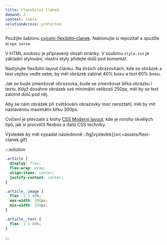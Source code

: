```yaml
---
title: Flexibilní článek
demand: 2
context: lekce
solutionAccess: protected
---
```


Použijte šablonu [cviceni-flexibilni-clanek](https://github.com/Czechitas-podklady-WEB/cviceni-flexibilni-clanek).
Naklonujte si repozitář a spusťte si `npx serve`.

V HTML souboru je připravený obsah stránky. V souboru `style.css` je základní stylování, vlastní styly přidejte dolů pod komentář.

Nastylujte flexibilní layout článku. Na širších obrazovkách, kde se obrázek a text vejdou vedle sebe, by měl obrázek zabírat 40% boxu a text 60% boxu.

Jak se bude zmenšovat obrazovka, bude se zmenšovat šířka obrázku i textu. Když dosáhne obrázek své minimální velikosti 250px, měl by se text zalomit dolů pod něj.

Aby se nám obrázek při zvětšování obrazovky moc neroztáhl, měl by mít nastavenou maximální šířku 300px.

Cvičení je převzaté z knihy [CSS Moderní layout](https://www.vzhurudolu.cz/css-layout/), kde je mnoho skvělých tipů, jak si procvičit flexbox a další CSS techniky.

Výsledek by měl vypadat následovně
::fig[výsledek]{src=assets/flexi-clanek.gif}

:::solution

```css
.article {
  display: flex;
  flex-wrap: wrap;
  align-items: center;
  justify-content: center;
}

.article__image {
  flex: 1 1 40%;
  max-width: 300px;
  min-width: 250px;
}

.article__text {
  flex: 1 1 60%;
}
```

:::
